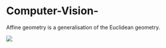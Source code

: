 # Computer-Vision-


Affine geometry is a generalisation of the Euclidean geometry.

<img src = "C:/Users/Hajji/Desktop/affine.PNG"> 
